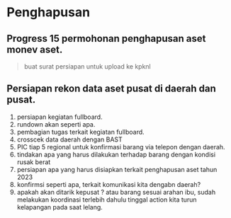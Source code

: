 # Penghapusan

## Progress 15 permohonan penghapusan aset monev aset. 
> buat surat persiapan untuk upload ke kpknl

## Persiapan rekon data aset pusat di daerah dan pusat. 
1. persiapan kegiatan fullboard.
2. rundown akan seperti apa.
3. pembagian tugas terkait kegiatan fullboard.
4. crosscek data daerah dengan BAST
5. PIC tiap 5 regional untuk konfirmasi barang via telepon dengan daerah. 
6. tindakan apa yang harus dilakukan terhadap barang dengan kondisi rusak berat
7. persiapan apa yang harus disiapkan terkait penghapusan aset tahun 2023
8. konfirmsi seperti apa, terkait komunikasi kita dengabn daerah?
9. apakah akan ditarik kepusat ? atau barang sesuai arahan ibu, sudah melakukan koordinasi terlebih dahulu tinggal action kita turun kelapangan pada saat lelang.
> 
